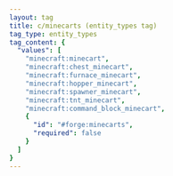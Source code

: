 ```yaml
---
layout: tag
title: c/minecarts (entity_types tag)
tag_type: entity_types
tag_content: {
  "values": [
    "minecraft:minecart",
    "minecraft:chest_minecart",
    "minecraft:furnace_minecart",
    "minecraft:hopper_minecart",
    "minecraft:spawner_minecart",
    "minecraft:tnt_minecart",
    "minecraft:command_block_minecart",
    {
      "id": "#forge:minecarts",
      "required": false
    }
  ]
}
---
```

